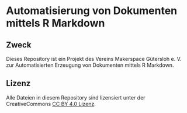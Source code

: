 # Automatisierung von Dokumenten mittels R Markdown

## Zweck

Dieses Repository ist ein Projekt des Vereins Makerspace Gütersloh e. V. zur Automatisierten Erzeugung von Dokumenten mittels R Markdown.

## Lizenz

Alle Dateien in diesem Repository sind lizensiert unter der CreativeCommons [CC BY 4.0 Lizenz](https://creativecommons.org/licenses/by/4.0/deed.de).
